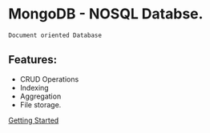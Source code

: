# MongoDB - NOSQL Databse.
    Document oriented Database
## Features:
  - CRUD Operations
  - Indexing
  - Aggregation
  - File storage.


[Getting Started](getting_started.md)

